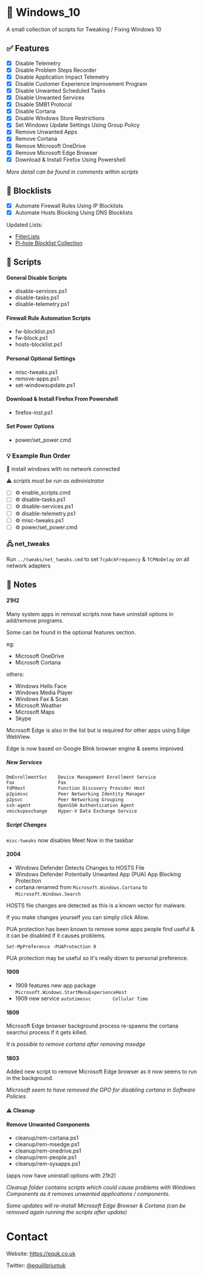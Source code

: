 # 🍭 Windows_10

A small collection of scripts for Tweaking / Fixing Windows 10

## :white_check_mark: Features

- [x] Disable Telemetry
- [x] Disable Problem Steps Recorder
- [x] Disable Application Impact Telemetry
- [x] Disable Customer Experience Improvement Program
- [x] Disable Unwanted Scheduled Tasks
- [x] Disable Unwanted Services
- [x] Disable SMB1 Protocol
- [x] Disable Cortana
- [x] Disable Windows Store Restrictions
- [x] Set Windows Update Settings Using Group Policy
- [x] Remove Unwanted Apps
- [x] Remove Cortana
- [x] Remove Microsoft OneDrive
- [x] Remove Microsoft Edge Browser
- [x] Download & Install Firefox Using Powershell

*More detail can be found in comments within scripts*

##  :page_with_curl: Blocklists

- [x] Automate Firewall Rules Using IP Blocklists
- [x] Automate Hosts Blocking Using DNS Blocklists

Updated Lists:

- [FilterLists](https://github.com/collinbarrett/FilterLists)
- [Pi-hole Blocklist Collection](https://firebog.net/)

## :page_facing_up: Scripts

#### General Disable Scripts

- disable-services.ps1
- disable-tasks.ps1
- disable-telemetry.ps1

#### Firewall Rule Automation Scripts

- fw-blocklist.ps1
- fw-block.ps1
- hosts-blocklist.ps1

#### Personal Optional Settings

- misc-tweaks.ps1
- remove-apps.ps1
- set-windowsupdate.ps1

#### Download & Install Firefox From Powershell

- firefox-inst.ps1

#### Set Power Options

- power/set_power.cmd

### :bulb: Example Run Order

:loudspeaker: install windows with no network connected

:warning: *scripts must be run as administrator*

- [ ] ⚙️ enable_scripts.cmd
- [ ] ⚙️ disable-tasks.ps1
- [ ] ⚙️ disable-services.ps1
- [ ] ⚙️ disable-telemetry.ps1
- [ ] ⚙️ misc-tweaks.ps1
- [ ] ⚙️ power/set_power.cmd

### 🖧 net_tweaks

Run `../tweaks/net_tweaks.cmd` to set `TcpAckFrequency` & `TCPNoDelay` on all network adapters

## :memo: Notes

#### 21H2

Many system apps in removal scripts now have uninstall options in add/remove programs.

Some can be found in the optional features section.

eg:

- Microsoft OneDrive
- Microsoft Cortana

others:

- Windows Hello Face
- Windows Media Player
- Windows Fax & Scan
- Microsoft Weather
- Microsoft Maps
- Skype

Microsoft Edge is also in the list but is required for other apps using Edge WebView.

Edge is now based on Google Blink browser engine & seems improved.

##### New Services

```ps
DmEnrollmentSvc    Device Management Enrollment Service
Fax                Fax
fdPHost            Function Discovery Provider Host
p2pimsvc           Peer Networking Identity Manager
p2psvc             Peer Networking Grouping
ssh-agent          OpenSSH Authentication Agent
vmickvpexchange    Hyper-V Data Exchange Service
```

##### Script Changes

`misc-tweaks` now disables Meet Now in the taskbar

#### 2004

- Windows Defender Detects Changes to HOSTS File
- Windows Defender Potentially Unwanted App (PUA) App Blocking Protection
- cortana renamed from `Microsoft.Windows.Cortana` to `Microsoft.Windows.Search`

HOSTS file changes are detected as this is a known vector for malware.

If you make changes yourself you can simply click Allow.

PUA protection has been known to remove some apps people find useful & it can be disabled if it causes problems.

```
Set-MpPreference -PUAProtection 0
```

PUA protection may be useful so it's really down to personal preference.

#### 1909

- 1909 features new app package `Microsoft.Windows.StartMenuExperienceHost`
- 1909 new service `autotimesvc        Cellular Time`

#### 1809

Microsoft Edge browser background process re-spawns the cortana searchui process if it gets killed.

*It is possible to remove cortana after removing msedge*

#### 1803

Added new script to remove Microsoft Edge browser as it now seems to run in the background.

*Microsoft seem to have removed the GPO for disabling cortana in Software Policies.*

#### :warning: Cleanup

#### Remove Unwanted Components

- cleanup/rem-cortana.ps1
- cleanup/rem-msedge.ps1
- cleanup/rem-onedrive.ps1
- cleanup/rem-people.ps1
- cleanup/rem-sysapps.ps1

(apps now have uninstall options with 21h2)

*Cleanup folder contains scripts which could cause problems with Windows Components as it removes unwanted applications / components.*

*Some updates will re-install Microsoft Edge Browser & Cortana (can be removed again running the scripts after update)*

# Contact

Website: https://equk.co.uk

Twitter: [@equilibriumuk](https://twitter.com/equilibriumuk)
